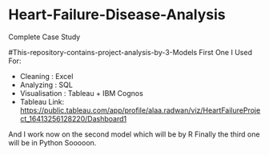 # Heart-Failure-Disease-Analysis
Complete Case Study

#This-repository-contains-project-analysis-by-3-Models
First One I Used For:

* Cleaning : Excel
* Analyzing : SQL
* Visualisation : Tableau + IBM Cognos
*  Tableau Link: https://public.tableau.com/app/profile/alaa.radwan/viz/HeartFailureProject_16413256128220/Dashboard1 

And I work now on the second model which will be by R 
Finally the third one will be in Python Sooooon.

